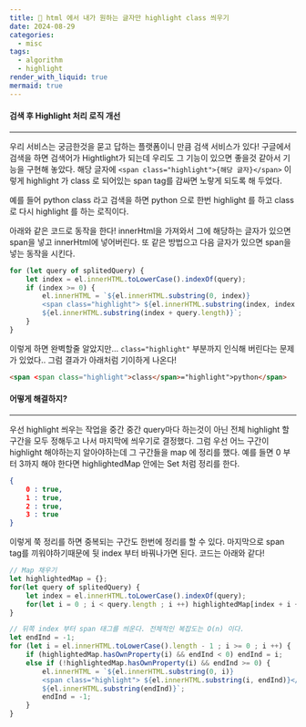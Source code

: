 ```yaml
---
title: 🚸 html 에서 내가 원하는 글자만 highlight class 씌우기
date: 2024-08-29
categories:
  - misc
tags:
  - algorithm
  - highlight
render_with_liquid: true
mermaid: true
---
```

#### 검색 후 Highlight 처리 로직 개선
---
우리 서비스는 궁금한것을 묻고 답하는 플랫폼이니 만큼 검색 서비스가 있다! 
구글에서 검색을 하면 검색어가 Hightlight가 되는데 우리도 그 기능이 있으면 좋을것 같아서 기능을 구현해 놓았다. 해당 글자에 `<span class="highlight">{해당 글자}</span>` 이렇게 highlight 가 class 로 되어있는 span tag를 감싸면 노랗게 되도록 해 두었다.

예를 들어 python class 라고 검색을 하면 python 으로 한번 highlight 를 하고 class로 다시 highlight 를 하는 로직이다.

아래와 같은 코드로 동작을 한다! innerHtml을 가져와서 그에 해당하는 글자가 있으면 span을 넣고 innerHtml에 넣어버린다. 또 같은 방법으고 다음 글자가 있으면 span을 넣는 동작을 시킨다.
```js
for (let query of splitedQuery) {
	let index = el.innerHTML.toLowerCase().indexOf(query);
	if (index >= 0) {
		el.innerHTML = `${el.innerHTML.substring(0, index)}
		<span class="highlight"> ${el.innerHTML.substring(index, index + query.length)}</span>
		${el.innerHTML.substring(index + query.length)}`;
	}
}
```

이렇게 하면 완벽할줄 알았지만... `class="highlight"` 부분까지 인식해 버린다는 문제가 있었다..
그럼 결과가 아래처럼 기이하게 나온다! 

```html
<span <span class="highlight">class</span>="highlight">python</span>
```


#### 어떻게 해결하지?
---
우선 highlight 씌우는 작업을 중간 중간 query마다 하는것이 아닌 전체 highlight 할 구간을 모두 정해두고 나서 마지막에 씌우기로 결정했다. 그럼 우선 어느 구간이 highlight 해야하는지 알아야하는데 그 구간들을 map 에 정리를 했다. 예를 들면 0 부터 3까지 해야 한다면 highlightedMap 안에는 Set 처럼 정리를 한다.

```json
{
	0 : true,
	1 : true,
	2 : true,
	3 : true
}
```

이렇게 쭉 정리를 하면 중복되는 구간도 한번에 정리를 할 수 있다. 마지막으로 span tag를 끼워야하기때문에 뒷 index 부터 바꿔나가면 된다. 코드는 아래와 같다!

```js
// Map 채우기
let highlightedMap = {};
for(let query of splitedQuery) {
	let index = el.innerHTML.toLowerCase().indexOf(query);
	for(let i = 0 ; i < query.length ; i ++) highlightedMap[index + i +1] = 1;
}

// 뒤쪽 index 부터 span 태그를 씌운다. 전체적인 복잡도는 O(n) 이다.
let endInd = -1;
for (let i = el.innerHTML.toLowerCase().length - 1 ; i >= 0 ; i ++) {
	if (highlightedMap.hasOwnProperty(i) && endInd < 0) endInd = i;
	else if (!highlightedMap.hasOwnProperty(i) && endInd >= 0) {
		el.innerHTML = `${el.innerHTML.substring(0, i)}
		<span class="highlight"> ${el.innerHTML.substring(i, endInd)}</span>
		${el.innerHTML.substring(endInd)}`;
		endInd = -1;
	}
}
```


